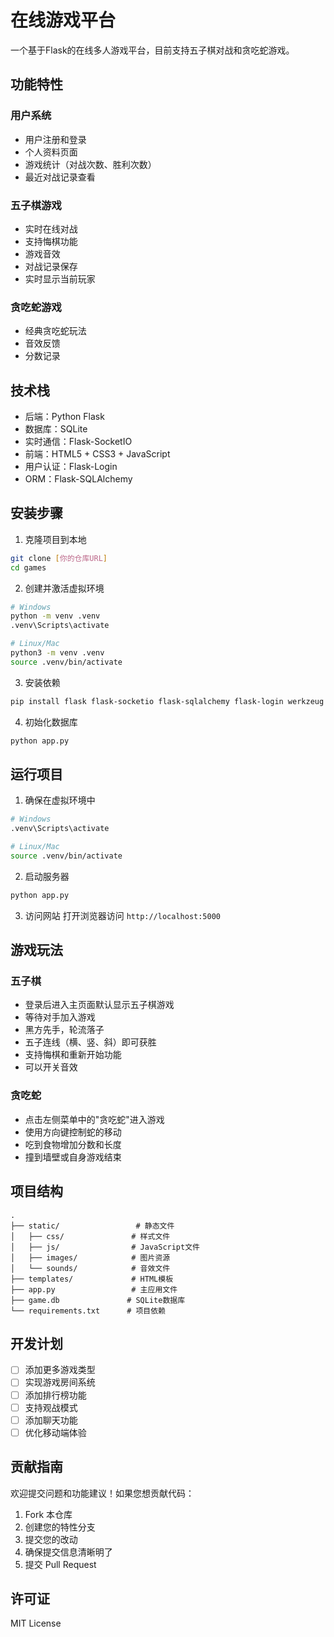 # 在线游戏平台

一个基于Flask的在线多人游戏平台，目前支持五子棋对战和贪吃蛇游戏。

## 功能特性

### 用户系统
- 用户注册和登录
- 个人资料页面
- 游戏统计（对战次数、胜利次数）
- 最近对战记录查看

### 五子棋游戏
- 实时在线对战
- 支持悔棋功能
- 游戏音效
- 对战记录保存
- 实时显示当前玩家

### 贪吃蛇游戏
- 经典贪吃蛇玩法
- 音效反馈
- 分数记录

## 技术栈
- 后端：Python Flask
- 数据库：SQLite
- 实时通信：Flask-SocketIO
- 前端：HTML5 + CSS3 + JavaScript
- 用户认证：Flask-Login
- ORM：Flask-SQLAlchemy

## 安装步骤

1. 克隆项目到本地
```bash
git clone [你的仓库URL]
cd games
```

2. 创建并激活虚拟环境
```bash
# Windows
python -m venv .venv
.venv\Scripts\activate

# Linux/Mac
python3 -m venv .venv
source .venv/bin/activate
```

3. 安装依赖
```bash
pip install flask flask-socketio flask-sqlalchemy flask-login werkzeug
```

4. 初始化数据库
```bash
python app.py
```

## 运行项目
1. 确保在虚拟环境中
```bash
# Windows
.venv\Scripts\activate

# Linux/Mac
source .venv/bin/activate
```

2. 启动服务器
```bash
python app.py
```

3. 访问网站
打开浏览器访问 `http://localhost:5000`

## 游戏玩法

### 五子棋
- 登录后进入主页面默认显示五子棋游戏
- 等待对手加入游戏
- 黑方先手，轮流落子
- 五子连线（横、竖、斜）即可获胜
- 支持悔棋和重新开始功能
- 可以开关音效

### 贪吃蛇
- 点击左侧菜单中的"贪吃蛇"进入游戏
- 使用方向键控制蛇的移动
- 吃到食物增加分数和长度
- 撞到墙壁或自身游戏结束

## 项目结构
```
.
├── static/                 # 静态文件
│   ├── css/               # 样式文件
│   ├── js/                # JavaScript文件
│   ├── images/            # 图片资源
│   └── sounds/            # 音效文件
├── templates/             # HTML模板
├── app.py                 # 主应用文件
├── game.db               # SQLite数据库
└── requirements.txt      # 项目依赖
```

## 开发计划
- [ ] 添加更多游戏类型
- [ ] 实现游戏房间系统
- [ ] 添加排行榜功能
- [ ] 支持观战模式
- [ ] 添加聊天功能
- [ ] 优化移动端体验

## 贡献指南
欢迎提交问题和功能建议！如果您想贡献代码：
1. Fork 本仓库
2. 创建您的特性分支
3. 提交您的改动
4. 确保提交信息清晰明了
5. 提交 Pull Request

## 许可证
MIT License